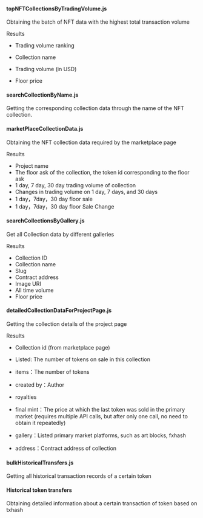 #### topNFTCollectionsByTradingVolume.js

Obtaining the batch of NFT data with the highest total transaction volume

Results

* Trading volume ranking

* Collection name

* Trading volume (in USD)

* Floor price

  

#### searchCollectionByName.js

Getting the corresponding collection data through the name of the NFT collection.

#### marketPlaceCollectionData.js

Obtaining the NFT collection data required by the marketplace page

Results

* Project name
* The floor ask of the collection, the token id corresponding to the floor ask
* 1 day, 7 day, 30 day trading volume of collection
* Changes in trading volume on 1 day, 7 days, and 30 days
* 1 day，7day，30 day floor sale
* 1 day，7day，30 day floor Sale Change

#### searchCollectionsByGallery.js

Get all Collection data by different galleries

Results

* Collection ID
* Collection name
* Slug
* Contract address
* Image URI
* All time volume
* Floor price

#### detailedCollectionDataForProjectPage.js

Getting the collection details of the project page

Results

* Collection id (from marketplace page)

* Listed: The number of tokens on sale in this collection

* items：The number of tokens

* created by：Author

* royalties

* final mint：The price at which the last token was sold in the primary market (requires multiple API calls, but after only one call, no need to obtain it repeatedly)

* gallery：Listed primary market platforms, such as art blocks, fxhash

* address：Contract address of collection

#### bulkHistoricalTransfers.js

Getting all historical transaction records of a certain token

#### Historical token transfers

Obtaining detailed information about a certain transaction of token based on txhash

